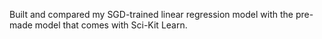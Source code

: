 Built and compared my SGD-trained linear regression model with the pre-made model that comes with Sci-Kit Learn.
